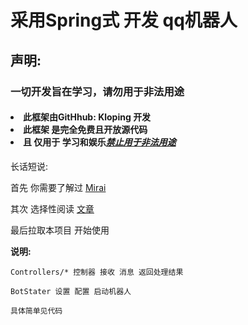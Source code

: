 # 采用Spring式 开发 qq机器人

## 声明:

### 一切开发旨在学习，请勿用于非法用途

  <h4>
  <li>此框架由GitHhub: <a herf="https://github.com/Kloping"> Kloping </a> 开发</li>
  <li>此框架 是完全免费且开放源代码</li>
  <li>且 仅用于 学习和娱乐<u><b><i>禁止用于非法用途</i></b></u>
</h4>


长话短说:

首先 你需要了解过 [Mirai](https://github.com/mamoe/mirai)

其次 选择性阅读 [文章](https://github.com/Kloping/my-spring-tool)

最后拉取本项目 开始使用

**说明:**<br>

    Controllers/* 控制器 接收 消息 返回处理结果

    BotStater 设置 配置 启动机器人

    具体简单见代码
